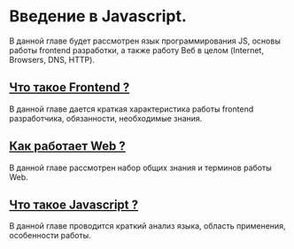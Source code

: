 # Введение в Javascript.

В данной главе будет рассмотрен язык программирования JS, основы работы frontend разработки, а также работу Веб в целом \(Internet, Browsers, DNS, HTTP\).

## 

## [Что такое Frontend ?](/chapter1/what-is-frontend.md)

В данной главе дается краткая характеристика работы frontend разработчика, обязанности, необходимые знания.



## [Как работает Web ?](/chapter1/how-web-works.md)

В данной главе рассмотрен набор общих знания и терминов работы Web.



## [Что такое Javascript ?](/chapter1/what-is-javascript.md)

В данной главе проводится краткий анализ языка, область применения, особенности работы.

